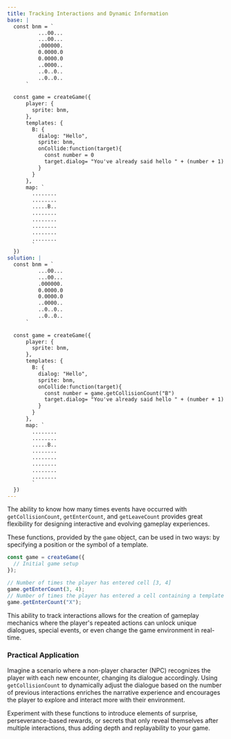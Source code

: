 ```yaml
---
title: Tracking Interactions and Dynamic Information
base: |
  const bnm = `
          ...00...
          ...00...
          .000000.
          0.0000.0
          0.0000.0
          ..0000..
          ..0..0..
          ..0..0..
      `
      
  const game = createGame({
      player: {
        sprite: bnm,
      },
      templates: {
        B: {
          dialog: "Hello",
          sprite: bnm,
          onCollide:function(target){
            const number = 0
            target.dialog= "You've already said hello " + (number + 1) + " times"
          }
        }
      },
      map: `
        ........
        ........
        .....B..
        ........
        ........
        ........
        ........
        ........
        `
  })
solution: |
  const bnm = `
          ...00...
          ...00...
          .000000.
          0.0000.0
          0.0000.0
          ..0000..
          ..0..0..
          ..0..0..
      `
      
  const game = createGame({
      player: {
        sprite: bnm,
      },
      templates: {
        B: {
          dialog: "Hello",
          sprite: bnm,
          onCollide:function(target){
            const number = game.getCollisionCount("B") 
            target.dialog= "You've already said hello " + (number + 1) + " times"
          }
        }
      },
      map: `
        ........
        ........
        .....B..
        ........
        ........
        ........
        ........
        ........
        `
  })
---
```


The ability to know how many times events have occurred with `getCollisionCount`, `getEnterCount`, and `getLeaveCount` provides great flexibility for designing interactive and evolving gameplay experiences.

These functions, provided by the `game` object, can be used in two ways: by specifying a position or the symbol of a template.

```js
const game = createGame({
  // Initial game setup
});

// Number of times the player has entered cell [3, 4]
game.getEnterCount(3, 4);
// Number of times the player has entered a cell containing a template "X"
game.getEnterCount("X");
```

This ability to track interactions allows for the creation of gameplay mechanics where the player's repeated actions can unlock unique dialogues, special events, or even change the game environment in real-time.

### Practical Application

Imagine a scenario where a non-player character (NPC) recognizes the player with each new encounter, changing its dialogue accordingly. Using `getCollisionCount` to dynamically adjust the dialogue based on the number of previous interactions enriches the narrative experience and encourages the player to explore and interact more with their environment.

Experiment with these functions to introduce elements of surprise, perseverance-based rewards, or secrets that only reveal themselves after multiple interactions, thus adding depth and replayability to your game.
